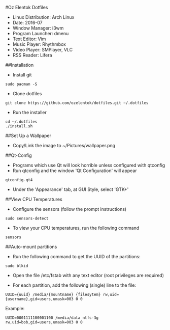 #Oz Elentok Dotfiles

- Linux Distribution: Arch Linux
- Date: 2016-07
- Window Manager: i3wm
- Program Launcher: dmenu
- Text Editor: Vim
- Music Player: Rhythmbox
- Video Player: SMPlayer, VLC
- RSS Reader: Lifera

##Installation

- Install git
```
sudo pacman -S
```

- Clone dotfiles
```
git clone https://github.com/ozelentok/dotfiles.git ~/.dotfiles
```

- Run the installer
```
cd ~/.dotfiles
./install.sh
```

##Set Up a Wallpaper

- Copy/Link the image to ~/Pictures/wallpaper.png

##Qt-Config

- Programs which use Qt will look horrible unless configured with qtconfig
- Run qtconfig and the window 'Qt Configuration' will appear
```
qtconfig-qt4
```

- Under the 'Appearance' tab, at GUI Style, select 'GTK+'

##View CPU Temperatures

- Configure the sensors (follow the prompt instructions)
```
sudo sensors-detect
```

- To view your CPU temperatures, run the following command
```
sensors
```

##Auto-mount partitions

- Run the following command to get the UUID of the partitions:
```
sudo blkid
```

- Open the file /etc/fstab with any text editor (root privileges are required)

- For each partition, add the following (single) line to the file:

```
UUID={uuid} /media/{mountname} {filesytem} rw,uid={username},gid=users,umask=003 0 0
```

Example:
```
UUID=0001111100001100 /media/data ntfs-3g rw,uid=bob,gid=users,umask=003 0 0
```

